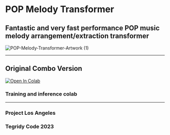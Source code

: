 # POP Melody Transformer
## Fantastic and very fast performance POP music melody arrangement/extraction transformer

![POP-Melody-Transformer-Artwork (1)](https://github.com/asigalov61/POP-Melody-Transformer/assets/56325539/e8266614-ded5-4825-9560-19c51e266b0d)

***

## Original Combo Version

[![Open In Colab][colab-badge]][colab-notebook1]

[colab-notebook1]: <https://colab.research.google.com/github/asigalov61/POP-Melody-Transformer/blob/main/POP_Melody_Transformer.ipynb>
[colab-badge]: <https://colab.research.google.com/assets/colab-badge.svg>

### Training and inference colab

***

### Project Los Angeles
### Tegridy Code 2023
